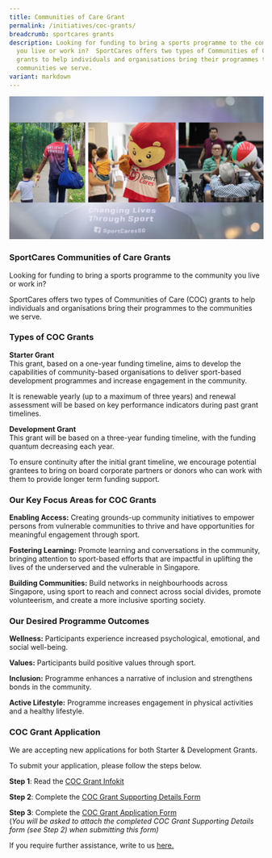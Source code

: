 ```yaml
---
title: Communities of Care Grant
permalink: /initiatives/coc-grants/
breadcrumb: sportcares grants
description: Looking for funding to bring a sports programme to the community
  you live or work in?  SportCares offers two types of Communities of Care (COC)
  grants to help individuals and organisations bring their programmes to the
  communities we serve.
variant: markdown
---
```

![](/images/26952937-3300-494A-8AB4-CD414CD75B83.png)

### SportCares Communities of Care Grants

Looking for funding to bring a sports programme to the community you live or work in? 

SportCares offers two types of Communities of Care (COC) grants to help individuals and organisations bring their programmes to the communities we serve. 

### Types of COC Grants


__Starter Grant__  
This grant, based on a one-year funding timeline, aims to develop the capabilities of community-based organisations to deliver sport-based development programmes and increase engagement in the community. 

It is renewable yearly (up to a maximum of three years) and renewal assessment will be based on key performance indicators during past grant timelines. 


__Development Grant__                                                                               
This grant will be based on a three-year funding timeline, with the funding quantum decreasing each year. 

To ensure continuity after the initial grant timeline, we encourage potential grantees to bring on board corporate partners or donors who can work with them to provide longer term funding support.

### Our Key Focus Areas for COC Grants                                              

__Enabling Access:__ Creating grounds-up community initiatives to empower persons from vulnerable communities to thrive and have opportunities for meaningful engagement through sport.

__Fostering Learning:__ Promote learning and conversations in the community, bringing attention to sport-based efforts that are impactful in uplifting the lives of the underserved and the vulnerable in Singapore.

__Building Communities:__ Build networks in neighbourhoods across Singapore, using sport to reach and connect across social divides, promote volunteerism, and create a more inclusive sporting society.

### Our Desired Programme Outcomes                                  
__Wellness:__ Participants experience increased psychological, emotional, and social well-being. 

__Values:__ Participants build positive values through sport. 

__Inclusion:__ Programme enhances a narrative of inclusion and strengthens bonds in the community. 

__Active Lifestyle:__ Programme increases engagement in physical activities and a healthy lifestyle. 



### COC Grant Application

We are accepting new applications for both Starter & Development Grants.

To submit your application, please follow the steps below. 

__Step 1__: Read the [COC Grant Infokit](https://go.gov.sg/infokit-for-potential-grantees)

__Step 2__: Complete the [COC Grant Supporting Details Form](https://go.gov.sg/coc-grant-application-form-supporting-details)

__Step 3__: Complete the [COC Grant Application Form](https://form.gov.sg/61e14d9b80623800132494fd )  
(*You will be asked to attach the completed COC Grant Supporting Details form (see Step 2) when submitting this form)*

If you require further assistance, write to us [here.](mailto:sportcares@sport.gov.sg)